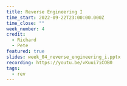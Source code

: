 ```yaml
---
title: Reverse Engineering I
time_start: 2022-09-22T23:00:00.000Z
time_close: ""
week_number: 4
credit:
  - Richard
  - Pete
featured: true
slides: week_04_reverse_engineering_i.pptx
recording: https://youtu.be/vKuui7iCOB0
tags:
  - rev
---
```

